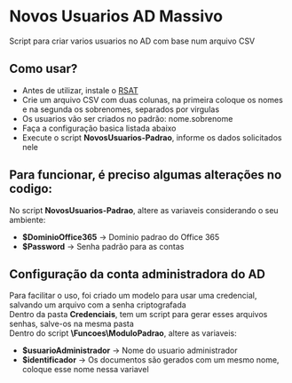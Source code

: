 # Novos Usuarios AD Massivo
 Script para criar varios usuarios no AD com base num arquivo CSV


## Como usar?
* Antes de utilizar, instale o [RSAT](https://support.microsoft.com/pt-br/help/2693643/remote-server-administration-tools-rsat-for-windows-operating-systems)
* Crie um arquivo CSV com duas colunas, na primeira coloque os nomes e na segunda os sobrenomes, separados por virgulas
* Os usuarios vão ser criados no padrão: nome.sobrenome
* Faça a configuração basica listada abaixo
* Execute o script **NovosUsuarios-Padrao**, informe os dados solicitados nele

## Para funcionar, é preciso algumas alterações no codigo: 
No script **NovosUsuarios-Padrao**, altere as variaveis considerando o seu ambiente: 
* **$DominioOffice365** -> Dominio padrao do Office 365
* **$Password** -> Senha padrão para as contas

## Configuração da conta administradora do AD
Para facilitar o uso, foi criado um modelo para usar uma credencial, salvando um arquivo com a senha criptografada <br>
Dentro da pasta **Credenciais**, tem um script para gerar esses arquivos senhas, salve-os na mesma pasta <br>
Dentro do script **\Funcoes\ModuloPadrao**, altere as variaveis:  <br>
* **$usuarioAdministrador** -> Nome do usuario administrador
* **$identificador** -> Os documentos são gerados com um mesmo nome, coloque esse nome nessa variavel 
